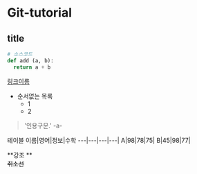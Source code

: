 # Git-tutorial

## title

```python
# 소스코드
def add (a, b):
  return a + b
```

[링크이름](주소)

* 순서없는 목록
  * 1
  * 2

> '인용구문.' -a-

테이블
이름|영어|정보|수학
---|---|---|---|
A|98|78|75|
B|45|98|77|

**강조 **  
~~취소선~~
